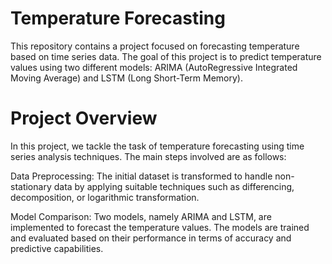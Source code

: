 # Temperature Forecasting
This repository contains a project focused on forecasting temperature based on time series data. The goal of this project is to predict temperature values using two different models: ARIMA (AutoRegressive Integrated Moving Average) and LSTM (Long Short-Term Memory).

# Project Overview
In this project, we tackle the task of temperature forecasting using time series analysis techniques. The main steps involved are as follows:

Data Preprocessing: The initial dataset is transformed to handle non-stationary data by applying suitable techniques such as differencing, decomposition, or logarithmic transformation.

Model Comparison: Two models, namely ARIMA and LSTM, are implemented to forecast the temperature values. The models are trained and evaluated based on their performance in terms of accuracy and predictive capabilities.

